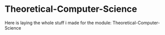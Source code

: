 # Theoretical-Computer-Science

Here is laying the whole stuff i made for the module: Theoretical-Computer-Science
